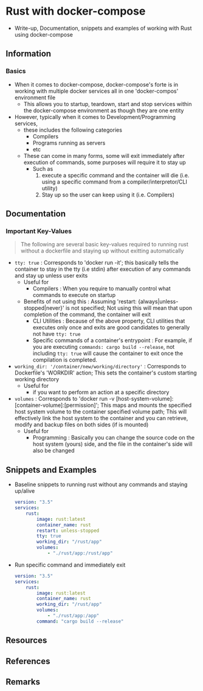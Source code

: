 # Rust with docker-compose

* Write-up, Documentation, snippets and examples of working with Rust using docker-compose

## Information
### Basics
- When it comes to docker-compose, docker-compose's forte is in working with multiple docker services all in one 'docker-compos' environment file
    + This allows you to startup, teardown, start and stop services within the docker-compose environment as though they are one entity
- However, typically when it comes to Development/Programming services, 
    - these includes the following categories
        + Compilers
        + Programs running as servers 
        + etc
    - These can come in many forms, some will exit immediately after execution of commands, some purposes will require it to stay up
        - Such as
            1. execute a specific command and the container will die (i.e. using a specific command from a compiler/interpretor/CLI utility)
            2. Stay up so the user can keep using it (i.e. Compilers)

## Documentation
### Important Key-Values
> The following are several basic key-values required to running rust without a dockerfile and staying up without exitting automatically
- `tty: true` : Corresponds to 'docker run -it'; this basically tells the container to stay in the tty (i.e stdin) after execution of any commands and stay up unless user exits
    - Useful for
        + Compilers : When you require to manually control what commands to execute on startup
    - Benefits of not using this : Assuming 'restart: {always|unless-stopped|never}' is not specified; Not using this will mean that upon completion of the command, the container will exit
        + CLI Utilities : Because of the above property, CLI utilities that executes only once and exits are good candidates to generally not have `tty: true`
        + Specific commands of a container's entrypoint : For example, if you are executing `commands: cargo build --release`, not including `tty: true` will cause the container to exit once the compilation is completed.
- `working_dir: '/container/new/working/directory'` : Corresponds to Dockerfile's 'WORKDIR' action; This sets the container's custom starting working directory
    - Useful for
        + if you want to perform an action at a specific directory
- `volumes` : Corresponds to 'docker run -v [host-system-volume]:[container-volume]:[permission]'; This maps and mounts the specified host system volume to the container specified volume path; This will effectively link the host system to the container and you can retrieve, modify and backup files on both sides (if is mounted)
    - Useful for
        + Programming : Basically you can change the source code on the host system (yours) side, and the file in the container's side will also be changed

## Snippets and Examples
- Baseline snippets to running rust without any commands and staying up/alive
    ```yaml
    version: "3.5"
    services:
        rust:
            image: rust:latest
            container_name: rust
            restart: unless-stopped
            tty: true
            working_dir: "/rust/app"
            volumes:
                - "./rust/app:/rust/app"
    ```

- Run specific command and immediately exit
    ```yaml
    version: "3.5"
    services:
        rust:
            image: rust:latest
            container_name: rust
            working_dir: "/rust/app"
            volumes:
                - "./rust/app:/app"
            command: "cargo build --release"
    ```

## Resources

## References

## Remarks


